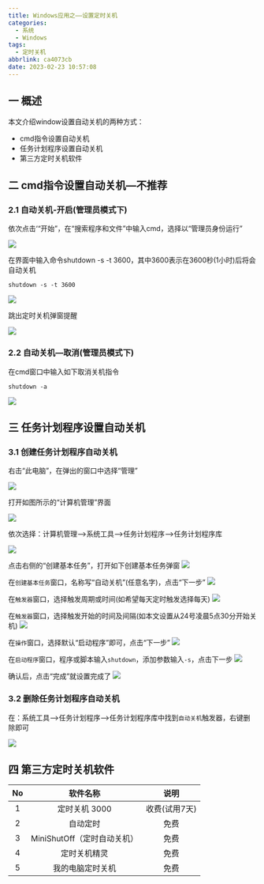 ```yaml
---
title: Windows应用之——设置定时关机
categories:
  - 系统
  - Windows
tags:
  - 定时关机
abbrlink: ca4073cb
date: 2023-02-23 10:57:08
---
```

## 一 概述

本文介绍window设置自动关机的两种方式：

* cmd指令设置自动关机
* 任务计划程序设置自动关机
* 第三方定时关机软件

<!--more-->

## 二  cmd指令设置自动关机—不推荐

### 2.1 自动关机-开启(管理员模式下)

依次点击‘“开始”，在“搜索程序和文件”中输入cmd，选择以“管理员身份运行”

![][1]

在界面中输入命令shutdown -s -t 3600，其中3600表示在3600秒(1小时)后将会自动关机

```
shutdown -s -t 3600
```
![][2]

跳出定时关机弹窗提醒

![][3]

### 2.2 自动关机—取消(管理员模式下)

在cmd窗口中输入如下取消关机指令

```
shutdown -a
```

![][4]

## 三 任务计划程序设置自动关机

### 3.1 创建任务计划程序自动关机

右击“此电脑”，在弹出的窗口中选择“管理”

![][5]

打开如图所示的“计算机管理”界面

![][6]

依次选择：计算机管理——>系统工具——>任务计划程序——>任务计划程序库

![][7]

点击右侧的“创建基本任务”，打开如下创建基本任务弹窗
![][8]

在`创建基本任务`窗口，名称写“自动关机”(任意名字)，点击“下一步”
![][9]

在`触发器`窗口，选择触发周期或时间(如希望每天定时触发选择每天)
![][10]

在`触发器`窗口，选择触发开始的时间及间隔(如本文设置从24号凌晨5点30分开始关机)
![][11]

在`操作`窗口，选择默认“启动程序”即可，点击“下一步”
![][12]

在`启动程序`窗口，程序或脚本输入`shutdown`，添加参数输入`-s`，点击下一步
![][13]

确认后，点击“完成”就设置完成了
![][14]

### 3.2 删除任务计划程序自动关机

在：系统工具——>任务计划程序——>任务计划程序库中找到`自动关机`触发器，右键删除即可

![][15]

## 四 第三方定时关机软件

|  No  |          软件名称           |     说明      |
| :--: | :-------------------------: | :-----------: |
|  1   |        定时关机 3000        | 收费(试用7天) |
|  2   |          自动定时           |     免费      |
|  3   | MiniShutOff（定时自动关机） |     免费      |
|  4   |        定时关机精灵         |     免费      |
|  5   |      我的电脑定时关机       |     免费      |



[1]:https://cdn.staticaly.com/gh/PGzxc/CDN/master/blog-windows/windows-shutdown-cmd-open-admin.png
[2]:https://cdn.staticaly.com/gh/PGzxc/CDN/master/blog-windows/windows-shutdown-cmd-3600.png
[3]:https://cdn.staticaly.com/gh/PGzxc/CDN/master/blog-windows/windows-shutdown-reminder-dialog.png
[4]:https://cdn.staticaly.com/gh/PGzxc/CDN/master/blog-windows/windows-shutdown-cancel-reminder.png
[5]:https://cdn.staticaly.com/gh/PGzxc/CDN/master/blog-windows/windows-shutdown-task-computer-manager.png
[6]:https://cdn.staticaly.com/gh/PGzxc/CDN/master/blog-windows/windows-shutdown-task-open-computer-manager.png
[7]:https://cdn.staticaly.com/gh/PGzxc/CDN/master/blog-windows/windows-shutdown-task-computer-manager-libs.png
[8]:https://cdn.staticaly.com/gh/PGzxc/CDN/master/blog-windows/windows-shutdown-task-computer-manager-create-task.png
[9]:https://cdn.staticaly.com/gh/PGzxc/CDN/master/blog-windows/windows-shutdown-task-computer-manager-task-name.png
[10]:https://cdn.staticaly.com/gh/PGzxc/CDN/master/blog-windows/windows-shutdown-task-computer-operation-task-time.png
[11]:https://cdn.staticaly.com/gh/PGzxc/CDN/master/blog-windows/windows-shutdown-task-computer-operation-settime.png
[12]:https://cdn.staticaly.com/gh/PGzxc/CDN/master/blog-windows/windows-shutdown-task-computer-operation-operation.png
[13]:https://cdn.staticaly.com/gh/PGzxc/CDN/master/blog-windows/windows-shutdown-task-computer-operation-task-start.png
[14]:https://cdn.staticaly.com/gh/PGzxc/CDN/master/blog-windows/windows-shutdown-task-compute-operation-task-finish.png
[15]:https://cdn.staticaly.com/gh/PGzxc/CDN/master/blog-windows/windows-shutdown-task-delete.png